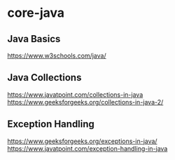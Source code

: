 # core-java

## Java Basics 
https://www.w3schools.com/java/

## Java Collections 
https://www.javatpoint.com/collections-in-java 
<br>
https://www.geeksforgeeks.org/collections-in-java-2/

## Exception Handling 
https://www.geeksforgeeks.org/exceptions-in-java/
<br>
https://www.javatpoint.com/exception-handling-in-java

